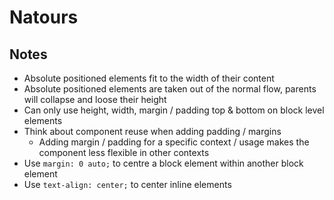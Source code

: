 # Natours #

## Notes ##

- Absolute positioned elements fit to the width of their content
- Absolute positioned elements are taken out of the normal flow, parents will collapse and loose their height
- Can only use height, width, margin / padding top & bottom on block level elements
- Think about component reuse when adding padding / margins
    - Adding margin / padding for a specific context / usage makes the component less flexible in other contexts
- Use `margin: 0 auto;` to centre a block element within another block element
- Use `text-align: center;` to center inline elements